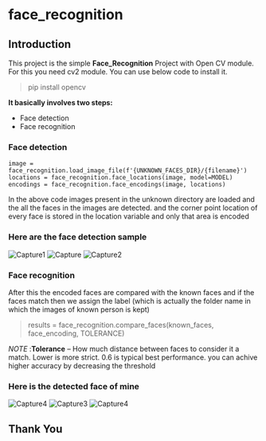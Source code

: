 # face_recognition
## Introduction

This project is the simple **Face_Recognition** Project with Open CV module.
For this you need cv2 module. You can use below code to install it.
> pip install opencv

**It basically involves two steps:**
* Face detection
* Face recognition

### Face detection
~~~
image = face_recognition.load_image_file(f'{UNKNOWN_FACES_DIR}/{filename}')
locations = face_recognition.face_locations(image, model=MODEL)
encodings = face_recognition.face_encodings(image, locations)
~~~

In the above code images present in the unknown directory are loaded and the all the faces in the images are detected.
and the corner point location of every face is stored in the location variable and only that area is encoded 

### Here are the face detection sample 
![Capture1](https://user-images.githubusercontent.com/56600948/84248081-8e233380-ab26-11ea-9974-d1d484dc88bf.PNG)
![Capture](https://user-images.githubusercontent.com/56600948/84248091-91b6ba80-ab26-11ea-9492-65a261ffc57a.PNG)
![Capture2](https://user-images.githubusercontent.com/56600948/84248105-967b6e80-ab26-11ea-8049-f285c428f449.PNG)

### Face recognition
After this the encoded faces are compared with the known faces and if the faces match then we assign the label (which is actually the folder name in which the images of known person is kept)

> results = face_recognition.compare_faces(known_faces, face_encoding, TOLERANCE)

_NOTE_ :**Tolerance** – How much distance between faces to consider it a match. Lower is more strict. 0.6 is typical best performance.
                        you can achive higher accuracy by decreasing the threshold
                        
  ### Here is the detected face of mine
![Capture4](https://user-images.githubusercontent.com/56600948/84250547-ced07c00-ab29-11ea-819b-09e4792a5f5e.png)
![Capture3](https://user-images.githubusercontent.com/56600948/84250558-d2fc9980-ab29-11ea-871e-60982fb3f8b8.png)
![Capture4](https://user-images.githubusercontent.com/56600948/84252135-d4c75c80-ab2b-11ea-8d13-1c148d329068.PNG)




## Thank You 

                        
                        
